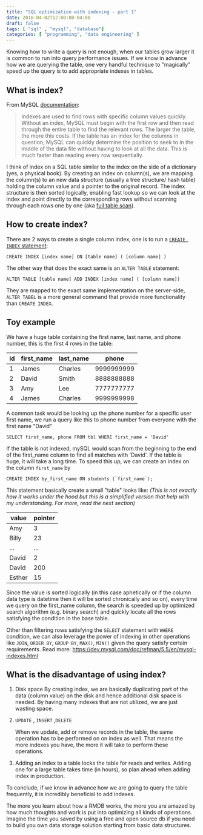 ```yaml
---
title: "SQL optimization with indexing - part 1"
date: 2018-04-02T12:00:00-04:00
draft: false
tags: [ "sql" , "mysql", "database"]
categories: [ "programming", "data engineering" ]
---
```


Knowing how to write a query is not enough, when our tables grow larger it is common to run into query performance issues. If we know in advance how we are querying the table, one very handful technique to "magically" speed up the query is to add appropriate indexes in tables.

## **What is index?**

From MySQL [documentation](https://dev.mysql.com/doc/refman/5.7/en/mysql-indexes.html):

> Indexes are used to find rows with specific column values quickly. Without an index, MySQL must begin with the first row and then read through the entire table to find the relevant rows. The larger the table, the more this costs. If the table has an index for the columns in question, MySQL can quickly determine the position to seek to in the middle of the data file without having to look at all the data. This is much faster than reading every row sequentially.

I think of index on a SQL table similar to the index on the side of a dictionary (yes, a physical book). By creating an index on column(s), we are mapping the column(s) to an new data structure (usually a tree structure/ hash table) holding the column value and a pointer to the original record. The index structure is then sorted logically, enabling fast lookup so we can look at the index and point directly to the corresponding rows without scanning through each rows one by one (aka [full table scan](https://dev.mysql.com/doc/refman/5.5/en/glossary.html#glos_full_table_scan)).

## **How to create index?**

There are 2 ways to create a single column index, one is to run a [`CREATE INDEX` statement](https://dev.mysql.com/doc/refman/5.7/en/create-index.html):

```mysql
CREATE INDEX [index name] ON [table name] ( [column name] )
```



The other way that does the exact same is an `ALTER TABLE` statement:

```mysql
ALTER TABLE [table name] ADD INDEX [index name] ( [column name])
```

They are mapped to the exact same implementation on the server-side, `ALTER TABEL` is a more general command that provide more functionality than `CREATE INDEX`. 

## **Toy example**

We have a huge table containing the first name, last name, and phone number, this is the first 4 rows in the table:

| id   | first_name | last_name | phone      |
| ---- | ---------- | --------- | ---------- |
| 1    | James      | Charles   | 9999999999 |
| 2    | David      | Smith     | 8888888888 |
| 3    | Amy        | Lee       | 7777777777 |
| 4    | James      | Charles   | 9999999998 |

A common task would be looking up the phone number for a specific user first name, we run a query like this to phone number from everyone with the first name "David"

```mysql
SELECT first_name, phone FROM tbl WHERE first_name = 'David'
```



If the table is not indexed, mySQL would scan from the beginning to the end of the first_name column to find all matches with 'David'. If the table is huge, it will take a long time. To speed this up, we can create an index on the column `first_name` by

```mysql
CREATE INDEX by_first_name ON students (`first_name`);
```

This statement basically create a small "table" looks like: *(This is not exactly how it works under the hood but this is a simplified version that help with my understanding. For more, read the next section)*

| value  | pointer |
| ------ | ------- |
| Amy    | 3       |
| Billy  | 23      |
| ...    | ...     |
| David  | 2       |
| David  | 200     |
| Esther | 15      |

Since the value is sorted logically (in this case aphetically or if the column data type is datetime then it will be sorted chronically and so on), every time we query on the first_name column, the search is speeded up by optimized search algorithm (e.g. binary search) and quickly locate all the rows satisfying the condition in the base table.

Other than filtering rows satisfying the `SELECT` statement with `WHERE` condition, we can also leverage the power of indexing in other operations like `JOIN`, `ORDER BY`, `GROUP BY`, `MAX()`, `MIN()` given the query satisfy certain requirements. Read more: https://dev.mysql.com/doc/refman/5.5/en/mysql-indexes.html



## **What is the disadvantage of using index?**

1. Disk space
   By creating index, we are basically duplicating part of the data (column value) on the disk and hence additional disk space is needed. By having many indexes that are not utilized, we are just wasting space.

2. `UPDATE` , `INSERT` ,`DELETE`

   When we update, add or remove records in the table, the same operation has to be performed on on index as well. That means the more indexes you have, the more it will take to perform these operations.

3. Adding an index to a table locks the table for reads and writes. Adding one for a large table takes time (in hours), so plan ahead when adding index in production. 

To conclude, if we know in advance how we are going to query the table frequently, it is incredibly beneficial to add indexes.

The more you learn about how a RMDB works, the more you are amazed by how much thoughts and work is put into optimizing all kinds of operations. Imagine the time you saved by using a free and open source db if you need to build you own data storage solution starting from basic data structures.





